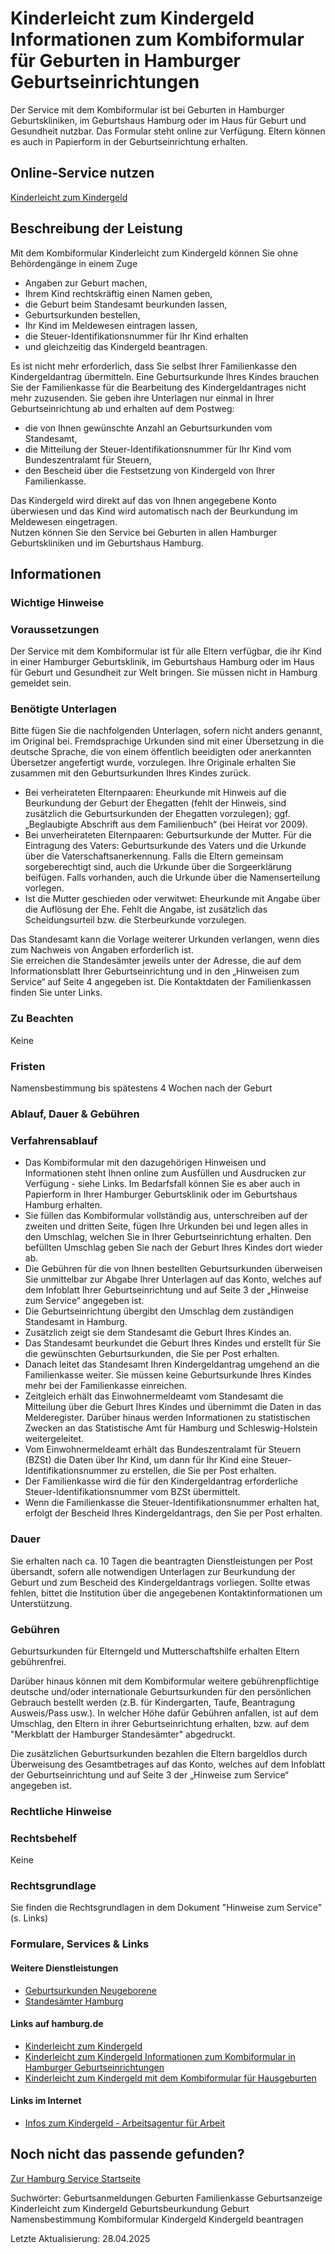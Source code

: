 




Kinderleicht zum Kindergeld Informationen zum Kombiformular für Geburten in Hamburger Geburtseinrichtungen
==========================================================================================================

Der Service mit dem Kombiformular ist bei Geburten in Hamburger Geburtskliniken, im Geburtshaus Hamburg oder im Haus für Geburt und Gesundheit nutzbar. Das Formular steht online zur Verfügung. Eltern können es auch in Papierform in der Geburtseinrichtung erhalten.

Online-Service nutzen
---------------------

[Kinderleicht zum Kindergeld](https://serviceportal.hamburg.de/HamburgGateway/Service/Entry/KzK)

Beschreibung der Leistung
-------------------------

Mit dem Kombiformular Kinderleicht zum Kindergeld können Sie ohne Behördengänge in einem Zuge

* Angaben zur Geburt machen,
* Ihrem Kind rechtskräftig einen Namen geben,
* die Geburt beim Standesamt beurkunden lassen,
* Geburtsurkunden bestellen,
* Ihr Kind im Meldewesen eintragen lassen,
* die Steuer-Identifikationsnummer für Ihr Kind erhalten
* und gleichzeitig das Kindergeld beantragen.

Es ist nicht mehr erforderlich, dass Sie selbst Ihrer Familienkasse den Kindergeldantrag übermitteln. Eine Geburtsurkunde Ihres Kindes brauchen Sie der Familienkasse für die Bearbeitung des Kindergeldantrages nicht mehr zuzusenden. Sie geben ihre Unterlagen nur einmal in Ihrer Geburtseinrichtung ab und erhalten auf dem Postweg:

* die von Ihnen gewünschte Anzahl an Geburtsurkunden vom Standesamt,
* die Mitteilung der Steuer-Identifikationsnummer für Ihr Kind vom Bundeszentralamt für Steuern,
* den Bescheid über die Festsetzung von Kindergeld von Ihrer Familienkasse.

Das Kindergeld wird direkt auf das von Ihnen angegebene Konto überwiesen und das Kind wird automatisch nach der Beurkundung im Meldewesen eingetragen.  
Nutzen können Sie den Service bei Geburten in allen Hamburger Geburtskliniken und im Geburtshaus Hamburg.

Informationen
-------------

### Wichtige Hinweise

### Voraussetzungen

Der Service mit dem Kombiformular ist für alle Eltern verfügbar, die ihr Kind in einer Hamburger Geburtsklinik, im Geburtshaus Hamburg oder im Haus für Geburt und Gesundheit zur Welt bringen. Sie müssen nicht in Hamburg gemeldet sein.

### Benötigte Unterlagen

Bitte fügen Sie die nachfolgenden Unterlagen, sofern nicht anders genannt, im Original bei. Fremdsprachige Urkunden sind mit einer Übersetzung in die deutsche Sprache, die von einem öffentlich beeidigten oder anerkannten Übersetzer angefertigt wurde, vorzulegen. Ihre Originale erhalten Sie zusammen mit den Geburtsurkunden Ihres Kindes zurück.

* Bei verheirateten Elternpaaren: Eheurkunde mit Hinweis auf die Beurkundung der Geburt der Ehegatten (fehlt der Hinweis, sind zusätzlich die Geburtsurkunden der Ehegatten vorzulegen); ggf. „Beglaubigte Abschrift aus dem Familienbuch“ (bei Heirat vor 2009).
* Bei unverheirateten Elternpaaren: Geburtsurkunde der Mutter. Für die Eintragung des Vaters: Geburtsurkunde des Vaters und die Urkunde über die Vaterschaftsanerkennung. Falls die Eltern gemeinsam sorgeberechtigt sind, auch die Urkunde über die Sorgeerklärung beifügen. Falls vorhanden, auch die Urkunde über die Namenserteilung vorlegen.
* Ist die Mutter geschieden oder verwitwet: Eheurkunde mit Angabe über die Auflösung der Ehe. Fehlt die Angabe, ist zusätzlich das Scheidungsurteil bzw. die Sterbeurkunde vorzulegen.

Das Standesamt kann die Vorlage weiterer Urkunden verlangen, wenn dies zum Nachweis von Angaben erforderlich ist.  
Sie erreichen die Standesämter jeweils unter der Adresse, die auf dem Informationsblatt Ihrer Geburtseinrichtung und in den „Hinweisen zum Service“ auf Seite 4 angegeben ist. Die Kontaktdaten der Familienkassen finden Sie unter Links.

### Zu Beachten

Keine

### Fristen

Namensbestimmung bis spätestens 4 Wochen nach der Geburt

### Ablauf, Dauer & Gebühren

### Verfahrensablauf

* Das Kombiformular mit den dazugehörigen Hinweisen und Informationen steht Ihnen online zum Ausfüllen und Ausdrucken zur Verfügung - siehe Links. Im Bedarfsfall können Sie es aber auch in Papierform in Ihrer Hamburger Geburtsklinik oder im Geburtshaus Hamburg erhalten.
* Sie füllen das Kombiformular vollständig aus, unterschreiben auf der zweiten und dritten Seite, fügen Ihre Urkunden bei und legen alles in den Umschlag, welchen Sie in Ihrer Geburtseinrichtung erhalten. Den befüllten Umschlag geben Sie nach der Geburt Ihres Kindes dort wieder ab.
* Die Gebühren für die von Ihnen bestellten Geburtsurkunden überweisen Sie unmittelbar zur Abgabe Ihrer Unterlagen auf das Konto, welches auf dem Infoblatt Ihrer Geburtseinrichtung und auf Seite 3 der „Hinweise zum Service“ angegeben ist.
* Die Geburtseinrichtung übergibt den Umschlag dem zuständigen Standesamt in Hamburg.
* Zusätzlich zeigt sie dem Standesamt die Geburt Ihres Kindes an.
* Das Standesamt beurkundet die Geburt Ihres Kindes und erstellt für Sie die gewünschten Geburtsurkunden, die Sie per Post erhalten.
* Danach leitet das Standesamt Ihren Kindergeldantrag umgehend an die Familienkasse weiter. Sie müssen keine Geburtsurkunde Ihres Kindes mehr bei der Familienkasse einreichen.
* Zeitgleich erhält das Einwohnermeldeamt vom Standesamt die Mitteilung über die Geburt Ihres Kindes und übernimmt die Daten in das Melderegister. Darüber hinaus werden Informationen zu statistischen Zwecken an das Statistische Amt für Hamburg und Schleswig-Holstein weitergeleitet.
* Vom Einwohnermeldeamt erhält das Bundeszentralamt für Steuern (BZSt) die Daten über Ihr Kind, um dann für Ihr Kind eine Steuer-Identifikationsnummer zu erstellen, die Sie per Post erhalten.
* Der Familienkasse wird die für den Kindergeldantrag erforderliche Steuer-Identifikationsnummer vom BZSt übermittelt.
* Wenn die Familienkasse die Steuer-Identifikationsnummer erhalten hat, erfolgt der Bescheid Ihres Kindergeldantrags, den Sie per Post erhalten.

### Dauer

Sie erhalten nach ca. 10 Tagen die beantragten Dienstleistungen per Post übersandt, sofern alle notwendigen Unterlagen zur Beurkundung der Geburt und zum Bescheid des Kindergeldantrags vorliegen. Sollte etwas fehlen, bittet die Institution über die angegebenen Kontaktinformationen um Unterstützung.

### Gebühren

Geburtsurkunden für Elterngeld und Mutterschaftshilfe erhalten Eltern gebührenfrei.  
  
Darüber hinaus können mit dem Kombiformular weitere gebührenpflichtige deutsche und/oder internationale Geburtsurkunden für den persönlichen Gebrauch bestellt werden (z.B. für Kindergarten, Taufe, Beantragung Ausweis/Pass usw.). In welcher Höhe dafür Gebühren anfallen, ist auf dem Umschlag, den Eltern in ihrer Geburtseinrichtung erhalten, bzw. auf dem "Merkblatt der Hamburger Standesämter" abgedruckt.  
  
Die zusätzlichen Geburtsurkunden bezahlen die Eltern bargeldlos durch Überweisung des Gesamtbetrages auf das Konto, welches auf dem Infoblatt der Geburtseinrichtung und auf Seite 3 der „Hinweise zum Service“ angegeben ist.

### Rechtliche Hinweise

### Rechtsbehelf

Keine

### Rechtsgrundlage

Sie finden die Rechtsgrundlagen in dem Dokument "Hinweise zum Service" (s. Links)

### Formulare, Services & Links

#### Weitere Dienstleistungen

* [Geburtsurkunden Neugeborene](https://www.hamburg.de/service/info/11257658/)
* [Standesämter Hamburg](https://www.hamburg.de/service/info/11268248/)

#### Links auf hamburg.de

* [Kinderleicht zum Kindergeld](https://www.hamburg.de/politik-und-verwaltung/behoerden/behoerde-fuer-wissenschaft-forschung-gleichstellung-und-bezirke/digitaler-service/kinderleicht-zum-kindergeld)
* [Kinderleicht zum Kindergeld Informationen zum Kombiformular in Hamburger Geburtseinrichtungen](https://www.hamburg.de/kinderleicht-zum-kindergeld/15920038/kliniken/)
* [Kinderleicht zum Kindergeld mit dem Kombiformular für Hausgeburten](https://www.hamburg.de/kinderleicht-zum-kindergeld/14977702/hausgeburten/)

#### Links im Internet

* [Infos zum Kindergeld - Arbeitsagentur für Arbeit](https://www.arbeitsagentur.de/familie-und-kinder/infos-rund-um-kindergeld)

Noch nicht das passende gefunden?
---------------------------------

 [Zur Hamburg Service Startseite](/service/)

Suchwörter: Geburtsanmeldungen Geburten Familienkasse Geburtsanzeige Kinderleicht zum Kindergeld Geburtsbeurkundung Geburt Namensbestimmung Kombiformular Kindergeld Kindergeld beantragen

Letzte Aktualisierung: 28.04.2025

